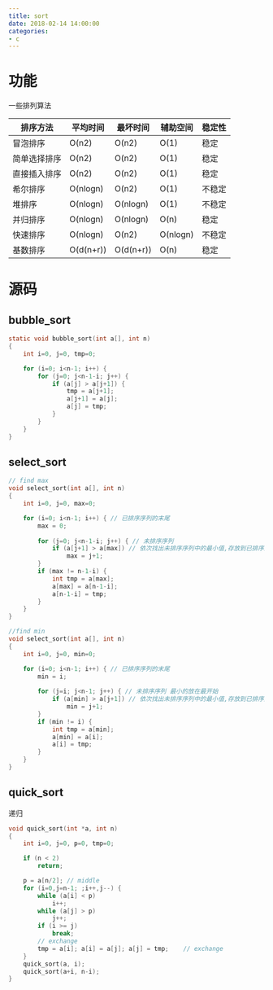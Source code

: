 ```yaml
---
title: sort
date: 2018-02-14 14:00:00
categories:
- c
---
```

# 功能
一些排列算法

排序方法		|	平均时间	|	最坏时间	|	辅助空间	|	稳定性
---			|	---		|	---		|	---		|	---
冒泡排序		|	O(n2)	|	O(n2)	|	O(1)	|	稳定
简单选择排序	|	O(n2)	|	O(n2)	|	O(1)	|	稳定
直接插入排序	|	O(n2)	|	O(n2)	|	O(1)	|	稳定
希尔排序		|	O(nlogn)|	O(n2)	|	O(1)	|	不稳定
堆排序		|	O(nlogn)|	O(nlogn)|	O(1)	|	不稳定
并归排序		|	O(nlogn)|	O(nlogn)|	O(n)	|	稳定
快速排序		|	O(nlogn)|	O(n2)	|	O(nlogn)|	不稳定
基数排序		|	O(d(n+r))|	O(d(n+r))|	O(n)	|	稳定
<!--more-->
# 源码
## bubble_sort

```c
static void bubble_sort(int a[], int n)
{
	int i=0, j=0, tmp=0;

	for (i=0; i<n-1; i++) {
		for (j=0; j<n-1-i; j++) {
			if (a[j] > a[j+1]) {
				tmp = a[j+1];
				a[j+1] = a[j];
				a[j] = tmp;
			}
		}
	}
}
```

## select_sort
```c
// find max
void select_sort(int a[], int n)
{
	int i=0, j=0, max=0;

    for (i=0; i<n-1; i++) { // 已排序序列的末尾
        max = 0;
 
        for (j=0; j<n-1-i; j++) { // 未排序序列
            if (a[j+1] > a[max]) // 依次找出未排序序列中的最小值,存放到已排序序列的末尾
                max = j+1;
        }
		if (max != n-1-i) {
			int tmp = a[max];
		    a[max] = a[n-1-i];
		    a[n-1-i] = tmp;
		}
    }
}
```
```c
//find min
void select_sort(int a[], int n)
{
	int i=0, j=0, min=0;

    for (i=0; i<n-1; i++) { // 已排序序列的末尾
        min = i;
 
        for (j=i; j<n-1; j++) { // 未排序序列 最小的放在最开始
            if (a[min] > a[j+1]) // 依次找出未排序序列中的最小值,存放到已排序序列的末尾
                min = j+1;
        }
		if (min != i) {
			int tmp = a[min];
		    a[min] = a[i];
		    a[i] = tmp;
		}
    }
}
```

## quick_sort
递归
```c
void quick_sort(int *a, int n)
{
	int i=0, j=0, p=0, tmp=0;

	if (n < 2)
		return;

	p = a[n/2];	// middle
	for (i=0,j=n-1; ;i++,j--) {
		while (a[i] < p)
			i++;
		while (a[j] > p)
			j++;
		if (i >= j)
			break;
		// exchange
		tmp = a[i]; a[i] = a[j]; a[j] = tmp;	// exchange
	}
	quick_sort(a, i);
	quick_sort(a+i, n-i);
}
```
